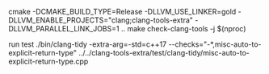 
cmake -DCMAKE_BUILD_TYPE=Release -DLLVM_USE_LINKER=gold -DLLVM_ENABLE_PROJECTS="clang;clang-tools-extra" -DLLVM_PARALLEL_LINK_JOBS=1 .. 
make check-clang-tools -j $(nproc)


run test
./bin/clang-tidy -extra-arg=-std=c++17 --checks="-*,misc-auto-to-explicit-return-type" ../../clang-tools-extra/test/clang-tidy/misc-auto-to-explicit-return-type.cpp

